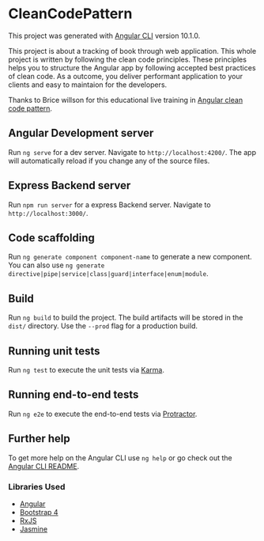 # CleanCodePattern

This project was generated with [Angular CLI](https://github.com/angular/angular-cli) version 10.1.0.

This project is about a tracking of book through web application. This whole project is written by following the clean code principles. These principles helps you to structure the Angular app by following accepted best practices of clean code. As a outcome, you deliver performant application to your clients and easy to maintaion for the developers.

Thanks to Brice willson for this educational live training in [Angular clean code pattern](https://www.oreilly.com/live-training/courses/angular-next-steps-patterns-for-clean-code/0636920370505/#).

## Angular Development server

Run `ng serve` for a dev server. Navigate to `http://localhost:4200/`. The app will automatically reload if you change any of the source files.

## Express Backend server

Run `npm run server` for a express Backend server. Navigate to `http://localhost:3000/`.

## Code scaffolding

Run `ng generate component component-name` to generate a new component. You can also use `ng generate directive|pipe|service|class|guard|interface|enum|module`.

## Build

Run `ng build` to build the project. The build artifacts will be stored in the `dist/` directory. Use the `--prod` flag for a production build.

## Running unit tests

Run `ng test` to execute the unit tests via [Karma](https://karma-runner.github.io).

## Running end-to-end tests

Run `ng e2e` to execute the end-to-end tests via [Protractor](http://www.protractortest.org/).

## Further help

To get more help on the Angular CLI use `ng help` or go check out the [Angular CLI README](https://github.com/angular/angular-cli/blob/master/README.md).

### Libraries Used

- [Angular](https://angular.io)
- [Bootstrap 4](https://getbootstrap.com)
- [RxJS](http://reactivex.io/rxjs)
- [Jasmine](https://jasmine.github.io)
